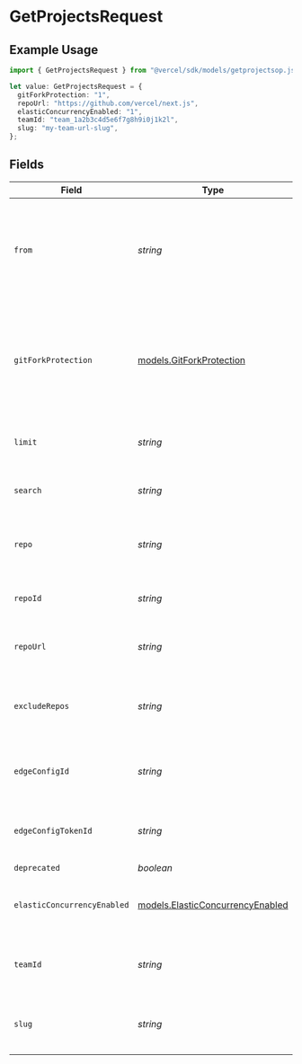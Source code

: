 # GetProjectsRequest

## Example Usage

```typescript
import { GetProjectsRequest } from "@vercel/sdk/models/getprojectsop.js";

let value: GetProjectsRequest = {
  gitForkProtection: "1",
  repoUrl: "https://github.com/vercel/next.js",
  elasticConcurrencyEnabled: "1",
  teamId: "team_1a2b3c4d5e6f7g8h9i0j1k2l",
  slug: "my-team-url-slug",
};
```

## Fields

| Field                                                                                                       | Type                                                                                                        | Required                                                                                                    | Description                                                                                                 | Example                                                                                                     |
| ----------------------------------------------------------------------------------------------------------- | ----------------------------------------------------------------------------------------------------------- | ----------------------------------------------------------------------------------------------------------- | ----------------------------------------------------------------------------------------------------------- | ----------------------------------------------------------------------------------------------------------- |
| `from`                                                                                                      | *string*                                                                                                    | :heavy_minus_sign:                                                                                          | Query only projects updated after the given timestamp or continuation token.                                |                                                                                                             |
| `gitForkProtection`                                                                                         | [models.GitForkProtection](../models/gitforkprotection.md)                                                  | :heavy_minus_sign:                                                                                          | Specifies whether PRs from Git forks should require a team member's authorization before it can be deployed | 1                                                                                                           |
| `limit`                                                                                                     | *string*                                                                                                    | :heavy_minus_sign:                                                                                          | Limit the number of projects returned                                                                       |                                                                                                             |
| `search`                                                                                                    | *string*                                                                                                    | :heavy_minus_sign:                                                                                          | Search projects by the name field                                                                           |                                                                                                             |
| `repo`                                                                                                      | *string*                                                                                                    | :heavy_minus_sign:                                                                                          | Filter results by repo. Also used for project count                                                         |                                                                                                             |
| `repoId`                                                                                                    | *string*                                                                                                    | :heavy_minus_sign:                                                                                          | Filter results by Repository ID.                                                                            |                                                                                                             |
| `repoUrl`                                                                                                   | *string*                                                                                                    | :heavy_minus_sign:                                                                                          | Filter results by Repository URL.                                                                           | https://github.com/vercel/next.js                                                                           |
| `excludeRepos`                                                                                              | *string*                                                                                                    | :heavy_minus_sign:                                                                                          | Filter results by excluding those projects that belong to a repo                                            |                                                                                                             |
| `edgeConfigId`                                                                                              | *string*                                                                                                    | :heavy_minus_sign:                                                                                          | Filter results by connected Edge Config ID                                                                  |                                                                                                             |
| `edgeConfigTokenId`                                                                                         | *string*                                                                                                    | :heavy_minus_sign:                                                                                          | Filter results by connected Edge Config Token ID                                                            |                                                                                                             |
| `deprecated`                                                                                                | *boolean*                                                                                                   | :heavy_minus_sign:                                                                                          | N/A                                                                                                         |                                                                                                             |
| `elasticConcurrencyEnabled`                                                                                 | [models.ElasticConcurrencyEnabled](../models/elasticconcurrencyenabled.md)                                  | :heavy_minus_sign:                                                                                          | Filter results by projects with elastic concurrency enabled                                                 | 1                                                                                                           |
| `teamId`                                                                                                    | *string*                                                                                                    | :heavy_minus_sign:                                                                                          | The Team identifier to perform the request on behalf of.                                                    | team_1a2b3c4d5e6f7g8h9i0j1k2l                                                                               |
| `slug`                                                                                                      | *string*                                                                                                    | :heavy_minus_sign:                                                                                          | The Team slug to perform the request on behalf of.                                                          | my-team-url-slug                                                                                            |